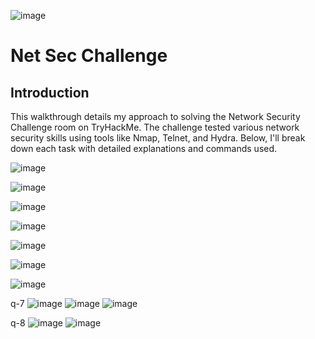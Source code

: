 ![image](https://github.com/user-attachments/assets/27914ca8-563f-476e-8122-ebbe842200e5)


# Net Sec Challenge

## Introduction
  This walkthrough details my approach to solving the Network Security Challenge room on TryHackMe. The challenge tested various network security skills using tools like Nmap, Telnet, and Hydra. Below, I'll break down each task with detailed explanations and commands used.




![image](https://github.com/user-attachments/assets/f8fad8a2-076b-41a6-ac36-89c8c501f4ea)



![image](https://github.com/user-attachments/assets/571984da-e84c-482a-a4e8-efef72cdc5cb)

![image](https://github.com/user-attachments/assets/01cafa28-93d8-4718-879f-0cefb75fa55a)

![image](https://github.com/user-attachments/assets/6d01b7b2-f060-43e2-8d97-3a6b802d04ca)

![image](https://github.com/user-attachments/assets/e0f73f18-13d0-4e24-8ba1-0ac18b19bd60)

![image](https://github.com/user-attachments/assets/9f385f27-37eb-4a2d-8ff2-a2d8564d537d)

![image](https://github.com/user-attachments/assets/d7f884dd-e01d-4687-8899-3f4c5c442635)


q-7
![image](https://github.com/user-attachments/assets/c047c703-d860-4b91-b5dd-d68087932bc3)
![image](https://github.com/user-attachments/assets/3d92fd3a-ba38-4ece-b6f3-8a1b8b301178)
![image](https://github.com/user-attachments/assets/13e7ade7-b2ae-4f56-bec6-62e3d5184c1b)



q-8
![image](https://github.com/user-attachments/assets/6e70c5f1-7d65-4773-8423-b650bc9a51cb)
![image](https://github.com/user-attachments/assets/aa5c9b15-6e3b-43b3-8fac-ec609dd19e1e)



